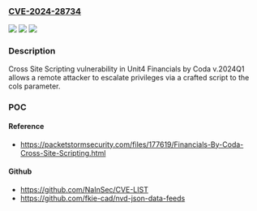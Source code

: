 ### [CVE-2024-28734](https://cve.mitre.org/cgi-bin/cvename.cgi?name=CVE-2024-28734)
![](https://img.shields.io/static/v1?label=Product&message=n%2Fa&color=blue)
![](https://img.shields.io/static/v1?label=Version&message=n%2Fa&color=blue)
![](https://img.shields.io/static/v1?label=Vulnerability&message=n%2Fa&color=brighgreen)

### Description

Cross Site Scripting vulnerability in Unit4 Financials by Coda v.2024Q1 allows a remote attacker to escalate privileges via a crafted script to the cols parameter.

### POC

#### Reference
- https://packetstormsecurity.com/files/177619/Financials-By-Coda-Cross-Site-Scripting.html

#### Github
- https://github.com/NaInSec/CVE-LIST
- https://github.com/fkie-cad/nvd-json-data-feeds

